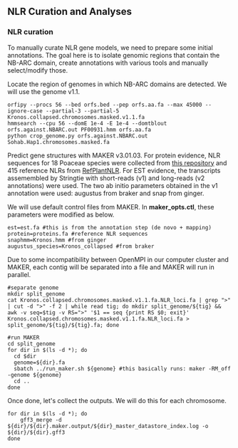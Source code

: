 ## NLR Curation and Analyses

### NLR curation

To manually curate NLR gene models, we need to prepare some initial annotations. The goal here is to isolate genomic regions that contain the NB-ARC domain, create annotations with various tools and manually select/modify those. 

Locate the region of genomes in which NB-ARC domains are detected. We will use the genome v1.1. 
```
orfipy --procs 56 --bed orfs.bed --pep orfs.aa.fa --max 45000 --ignore-case --partial-3 --partial-5 Kronos.collapsed.chromosomes.masked.v1.1.fa
hmmsearch --cpu 56 --domE 1e-4 -E 1e-4 --domtblout orfs.against.NBARC.out PF00931.hmm orfs.aa.fa
python crop_genome.py orfs.against.NBARC.out Sohab.Hap1.chromosomes.masked.fa
```

Predict gene structures with MAKER v3.01.03. For protein evidence, NLR sequences for 18 Poaceae species were collected from [this repository](https://zenodo.org/records/13627395) and 415 reference NLRs from [RefPlantNLR](https://zenodo.org/records/3936022). For EST evidence, the transcripts assemembled by Stringtie with short-reads (v1) and long-reads (v2 annotations) were used. The two ab initio parameters obtained in the v1 annotation were used: augustus from braker and snap from ginger. 

We will use default control files from MAKER. In **maker_opts.ctl**, these parameters were modified as below. 
```
est=est.fa #this is from the annotation step (de novo + mapping)
protein=proteins.fa #reference NLR sequences
snaphmm=Kronos.hmm #from ginger 
augustus_species=Kronos_collapsed #from braker
```

Due to some incompatibility between OpenMPI in our computer cluster and MAKER, each contig will be separated into a file and MAKER will run in parallel. 
```
#separate genome
mkdir split_genome
cat Kronos.collapsed.chromosomes.masked.v1.1.fa.NLR_loci.fa | grep ">" | cut -d ">" -f 2 | while read tig; do mkdir split_genome/${tig} && awk -v seq=$tig -v RS=">" '$1 == seq {print RS $0; exit}' Kronos.collapsed.chromosomes.masked.v1.1.fa.NLR_loci.fa > split_genome/${tig}/${tig}.fa; done

#run MAKER
cd split_genome
for dir in $(ls -d *); do
  cd $dir
  genome=${dir}.fa
  sbatch ../run_maker.sh ${genome} #this basically runs: maker -RM_off -genome ${genome}
  cd ..
done
```

Once done, let's collect the outputs. We will do this for each chromosome. 
```
for dir in $(ls -d *); do 
    gff3_merge -d ${dir}/${dir}.maker.output/${dir}_master_datastore_index.log -o ${dir}/${dir}.gff3
done
```
